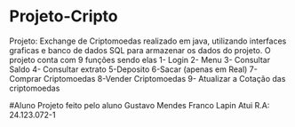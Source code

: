 # Projeto-Cripto
Projeto: Exchange de Criptomoedas realizado em java, utilizando interfaces graficas e banco de dados SQL para armazenar os dados do projeto. O projeto conta com 9 funções sendo elas
1- Login
2- Menu
3- Consultar Saldo
4- Consultar extrato
5-Deposito
6-Sacar (apenas em Real)
7-Comprar Criptomoedas
8-Vender Criptomoedas
9- Atualizar a Cotação das criptomoedas

#Aluno
Projeto feito pelo aluno Gustavo Mendes Franco Lapin Atui 
R.A: 24.123.072-1

